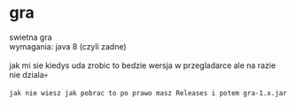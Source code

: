 # gra
swietna gra \
wymagania: java 8 (czyli zadne)
\
\
jak mi sie kiedys uda zrobic to bedzie wersja w przegladarce
ale na razie nie dziala💀
\
\
`jak nie wiesz jak pobrac to po prawo masz Releases i potem gra-1.x.jar`

